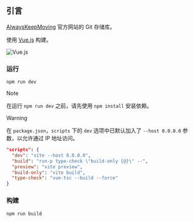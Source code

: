 ## 引言

[AlwaysKeepMoving](https://www.alwayskeepmoving.net/) 官方网站的 Git 存储库。

使用 [Vue.js](https://cn.vuejs.org/) 构建。

![Vue.js](https://img.shields.io/badge/vue.js-35495e.svg?style=for-the-badge&logo=vue.js&logoColor=4FC08D)

### 运行

`npm run dev`

> [!NOTE]
> 在运行 `npm run dev` 之前，请先使用 `npm install` 安装依赖。

> [!WARNING]
> 在 `package.json`，`scripts` 下的 `dev` 选项中已默认加入了 `--host 0.0.0.0` 参数，以允许通过 IP 地址访问。
> ```json
>"scripts": {
>   "dev": "vite --host 0.0.0.0",
>   "build": "run-p type-check \"build-only {@}\" --",
>   "preview": "vite preview",
>   "build-only": "vite build",
>   "type-check": "vue-tsc --build --force"
>}
> ```

### 构建

`npm run build`